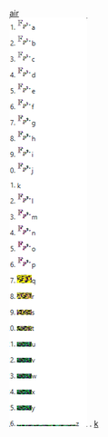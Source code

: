 <a href="https://miusoph-isohyet.github.io/air/">air</a><br>
<img src="field.bmp" />
.
<a href="https://miusoph-isohyet.github.io/k/">k</a>
